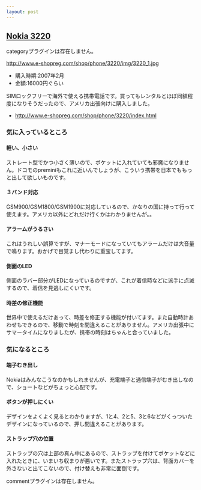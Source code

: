 ```yaml
---
layout: post
---
```

<h2><a href="/?page=Nokia+3220" class="wikipage">Nokia 3220</a></h2>
<p><span class="error">categoryプラグインは存在しません。</span></p>
<p><a href="http://www.e-shopreg.com/shop/phone/3220/img/3220_1.jpg">http://www.e-shopreg.com/shop/phone/3220/img/3220_1.jpg</a></p>
<ul>
<li>購入時期:2007年2月</li>
<li>金額:16000円ぐらい</li>
</ul>
<p>SIMロックフリーで海外で使える携帯電話です。買ってもレンタルとほぼ同額程度になりそうだったので、アメリカ出張向けに購入しました。</p>
<ul>
<li><a href="http://www.e-shopreg.com/shop/phone/3220/index.html">http://www.e-shopreg.com/shop/phone/3220/index.html</a></li>
</ul>
<h3>気に入っているところ</h3>
<h4>軽い、小さい</h4>
<p>ストレート型でかつ小さく薄いので、ポケットに入れていても邪魔になりません。ドコモのpreminiもこれに近いんでしょうが、こういう携帯を日本でももっと出して欲しいものです。</p>
<h4>３バンド対応</h4>
<p>GSM900/GSM1800/GSM1900に対応しているので、かなりの国に持って行って使えます。アメリカ以外にどれだけ行くかはわかりませんが。。</p>
<h4>アラームがうるさい</h4>
<p>これはうれしい誤算ですが、マナーモードになっていてもアラームだけは大音量で鳴ります。おかげで目覚まし代わりに重宝してます。</p>
<h4>側面のLED</h4>
<p>側面のラバー部分がLEDになっているのですが、これが着信時などに派手に点滅するので、着信を見逃しにくいです。</p>
<h4>時差の修正機能</h4>
<p>世界中で使えるだけあって、時差を修正する機能が付いてます。また自動時計あわせもできるので、移動で時刻を間違えることがありません。アメリカ出張中にサマータイムになりましたが、携帯の時刻はちゃんと合っていました。</p>
<h3>気になるところ</h3>
<h4>端子むき出し</h4>
<p>Nokiaはみんなこうなのかもしれませんが、充電端子と通信端子がむき出しなので、ショートなどがちょっと心配です。</p>
<h4>ボタンが押しにくい</h4>
<p>デザインをよくよく見るとわかりますが、1と4、2と5、3と6などがくっついたデザインになっているので、押し間違えることがあります。</p>
<h4>ストラップ穴の位置</h4>
<p>ストラップの穴は上部の真ん中にあるので、ストラップを付けてポケットなどに入れたときに、いまいち収まりが悪いです。またストラップ穴は、背面カバーを外さないと出てこないので、付け替えも非常に面倒です。</p>
<p><span class="error">commentプラグインは存在しません。</span> </p>
